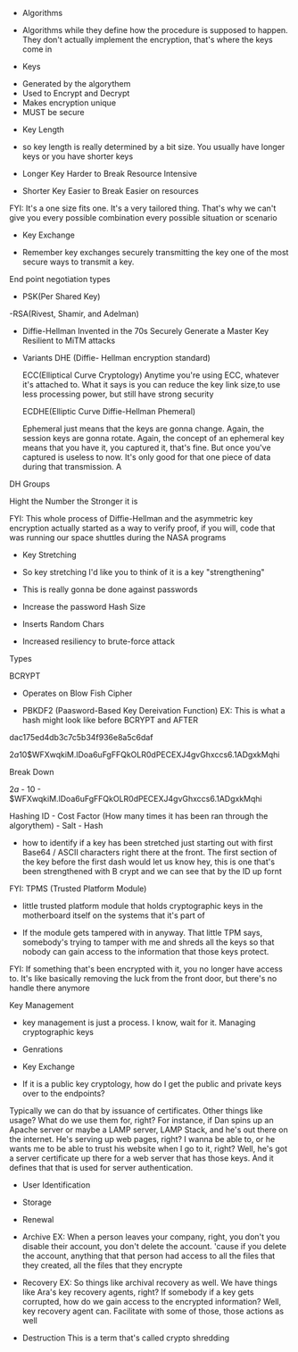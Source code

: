 

* Algorithms
- Algorithms while they define how the procedure is supposed to happen. They don't actually implement the encryption, that's where the keys come in

* Keys
- Generated by the algorythem
- Used to Encrypt and Decrypt 
- Makes encryption unique
- MUST be secure 

* Key Length
- so key length is really determined by a bit size. You usually have longer keys or you have shorter keys
- Longer Key
    Harder to Break
    Resource Intensive

- Shorter Key
    Easier to Break
    Easier on resources

FYI: It's a one size fits one. It's a very tailored thing. That's why we can't give you every possible combination every possible situation or scenario

* Key Exchange

- Remember key exchanges securely transmitting the key
 one of the most secure ways to transmit a key.

End point negotiation types
- PSK(Per Shared Key)

-RSA(Rivest, Shamir, and Adelman)

- Diffie-Hellman
    Invented in the 70s
    Securely Generate a Master Key
    Resilient to MiTM attacks
- Variants 
    DHE (Diffie- Hellman encryption standard)

    ECC(Elliptical Curve Cryptology)
     Anytime you're using ECC, whatever it's attached to. What it says is you can reduce the key link size,to use less processing power, but still have strong security

    ECDHE(Elliptic Curve Diffie-Hellman Phemeral)

    Ephemeral just means that the keys are gonna change. Again, the session keys are gonna rotate. Again, the concept of an ephemeral key means that you have it, you captured it, that's fine. But once you've captured is useless to now. It's only good for that one piece of data during that transmission. A
    
DH Groups

Hight the Number the Stronger it is


FYI: This whole process of Diffie-Hellman and the asymmetric key encryption actually started as a way to verify proof, if you will, code that was running our space shuttles during the NASA programs

* Key Stretching
- So key stretching I'd like you to think of it is a key "strengthening"
- This is really gonna be done against passwords

- Increase the password Hash Size
- Inserts Random Chars
- Increased resiliency to brute-force attack

Types

  BCRYPT
  - Operates on Blow Fish Cipher

  - PBKDF2 (Paasword-Based Key Dereivation Function)
EX: This is what a hash might look like before BCRYPT and AFTER

dac175ed4db3c7c5b34f936e8a5c6daf

$2a$10$WFXwqkiM.lDoa6uFgFFQkOLR0dPECEXJ4gvGhxccs6.1ADgxkMqhi

Break Down

$2a$  -  10 -  $WFXwqkiM.lDoa6uFgFFQkOLR0dPECEXJ4gvGhxccs6.1ADgxkMqhi


Hashing ID   -  Cost Factor (How many times it has been ran through the algorythem) -  Salt  -  Hash

- how to identify if a key has been stretched just starting out with first Base64 / ASCII characters right there at the front. The first section of the key before the first dash would let us know hey, this is one that's been strengthened with B crypt and we can see that by the ID up fornt


FYI: TPMS (Trusted Platform Module)
- little trusted platform module that holds cryptographic keys in the motherboard itself on the systems that it's part of

- If the module gets tampered with in anyway. That little TPM says, somebody's trying to tamper with me and shreds all the keys so that nobody can gain access to the information that those keys protect.

FYI: If something that's been encrypted with it, you no longer have access to. It's like basically removing the luck from the front door, but there's no handle there anymore

Key Management

- key management is just a process. I know, wait for it. Managing cryptographic keys

- Genrations

- Key Exchange

- If it is a public key cryptology, how do I get the public and private keys over to the endpoints? 

Typically we can do that by issuance of certificates. Other things like usage? What do we use them for, right? For instance, if Dan spins up an Apache server or maybe a LAMP server, LAMP Stack, and he's out there on the internet. He's serving up web pages, right? I wanna be able to, or he wants me to be able to trust his website when I go to it, right? Well, he's got a server certificate up there for a web server that has those keys. And it defines that that is used for server authentication.

- User Identification

- Storage

- Renewal

- Archive
EX: When a person leaves your company, right, you don't you disable their account, you don't delete the account. 'cause if you delete the account, anything that that person had access to all the files that they created, all the files that they encrypte

- Recovery
EX:
So things like archival recovery as well. We have things like Ara's key recovery agents, right? If somebody if a key gets corrupted, how do we gain access to the encrypted information? Well, key recovery agent can. Facilitate with some of those, those actions as well

- Destruction
     This is a term that's called crypto shredding